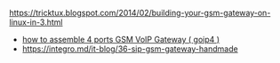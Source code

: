 https://tricktux.blogspot.com/2014/02/building-your-gsm-gateway-on-linux-in-3.html

- [how to assemble 4 ports GSM VoIP Gateway ( goip4 )](https://youtu.be/AsBck7-Qu2s)
- https://integro.md/it-blog/36-sip-gsm-gateway-handmade
